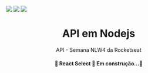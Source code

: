 
<p id="Primeiro paragrafo"> 
	
<img src="https://img.shields.io/github/stars/ezequiel205/nlw4-projeto-nodejs" />
<img src="https://img.shields.io/github/forks/ezequiel205/nlw4-projeto-nodejs" /> 
<img src="https://img.shields.io/github/issues/ezequiel205/nlw4-projeto-nodejs" /> 
	
</p>

<!-- Nome do Projeto -->
<h1 align="center">API em Nodejs</h1>

<!-- Descrição do Projeto -->
<p align = "center"> API - Semana NLW4 da Rocketseat </p>

<h4 align="center"> 
	🚧 React Select 🚀 Em construção...🚧
</h4>
